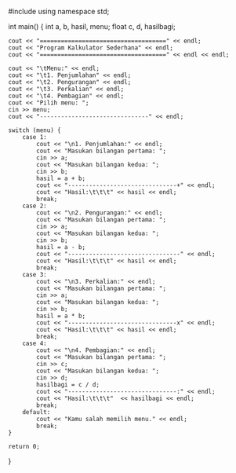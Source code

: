 #include <iostream>
using namespace std;

int main() {
    int a, b, hasil, menu;
    float c, d, hasilbagi;

    cout << "====================================" << endl;
    cout << "Program Kalkulator Sederhana" << endl;
    cout << "====================================" << endl << endl;

    cout << "\tMenu:" << endl;
    cout << "\t1. Penjumlahan" << endl;
    cout << "\t2. Pengurangan" << endl;
    cout << "\t3. Perkalian" << endl;
    cout << "\t4. Pembagian" << endl;
    cout << "Pilih menu: ";
    cin >> menu;
    cout << "-------------------------------" << endl;

    switch (menu) {
        case 1:
            cout << "\n1. Penjumlahan:" << endl;
            cout << "Masukan bilangan pertama: ";
            cin >> a;
            cout << "Masukan bilangan kedua: ";
            cin >> b;
            hasil = a + b;
            cout << "-------------------------------+" << endl;
            cout << "Hasil:\t\t\t" << hasil << endl;
            break;
        case 2:
            cout << "\n2. Pengurangan:" << endl;
            cout << "Masukan bilangan pertama: ";
            cin >> a;
            cout << "Masukan bilangan kedua: ";
            cin >> b;
            hasil = a - b;
            cout << "--------------------------------" << endl;
            cout << "Hasil:\t\t\t" << hasil << endl;
            break;
        case 3:
            cout << "\n3. Perkalian:" << endl;
            cout << "Masukan bilangan pertama: ";
            cin >> a;
            cout << "Masukan bilangan kedua: ";
            cin >> b;
            hasil = a * b;
            cout << "-------------------------------x" << endl;
            cout << "Hasil:\t\t\t" << hasil << endl;
            break;
        case 4:
            cout << "\n4. Pembagian:" << endl;
            cout << "Masukan bilangan pertama: ";
            cin >> c;
            cout << "Masukan bilangan kedua: ";
            cin >> d;
            hasilbagi = c / d;
            cout << "-------------------------------:" << endl;
            cout << "Hasil:\t\t\t"  << hasilbagi << endl;
            break;
        default:
            cout << "Kamu salah memilih menu." << endl;
            break;
    }

    return 0;
}

